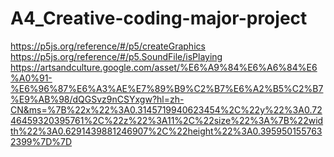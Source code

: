 # A4_Creative-coding-major-project
https://p5js.org/reference/#/p5/createGraphics
https://p5js.org/reference/#/p5.SoundFile/isPlaying
https://artsandculture.google.com/asset/%E6%A9%84%E6%A6%84%E6%A0%91-%E6%96%87%E6%A3%AE%E7%89%B9%C2%B7%E6%A2%B5%C2%B7%E9%AB%98/dQGSvz9nCSYxgw?hl=zh-CN&ms=%7B%22x%22%3A0.3145719940623454%2C%22y%22%3A0.7246459320395761%2C%22z%22%3A11%2C%22size%22%3A%7B%22width%22%3A0.6291439881246907%2C%22height%22%3A0.3959501557632399%7D%7D